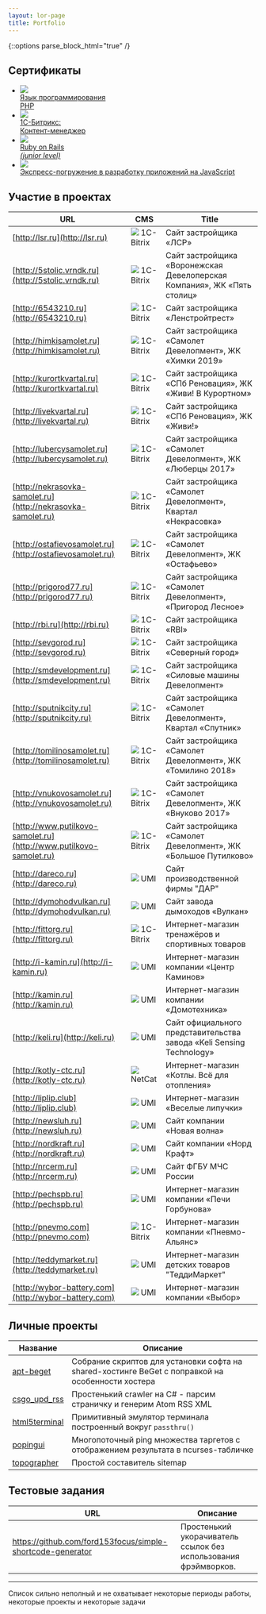 ```yaml
---
layout: lor-page
title: Portfolio
---
```


{::options parse_block_html="true" /}

## Сертификаты

<ul class="certificates">
    <li class="certificate">
        <a href="./certificates/ru.intuit.php.jpeg">
            <div class="icon">
                <img src="/img/logos/php_logo_colour.svg">
            </div>
            <div class="description">
                Язык программирования<br/>PHP
            </div>
        </a>
    </li>
    <li class="certificate">
        <a href="./certificates/ru.1c-bitrix.content-manager.pdf">
            <div class="icon">
                <img src="/img/logos/1c_bitrix_logo.svg">
            </div>
            <div class="description">
                1С-Битрикс:<br/>Контент-менеджер
            </div>
        </a>
    </li>
    <li class="certificate">
        <a href="https://certification.mail.ru/certificates/c5d658d6-ecae-4fdb-841c-a7ea6e9f9c32/">
            <div class="icon">
                <img src="/img/logos/ruby_on_rails_logo.svg">
            </div>
            <div class="description">
                Ruby on Rails<br/><i>(junior level)</i>
            </div>
        </a>
    </li>
    <li class="certificate">
        <a href="./certificates/com.microsoft.mva.js-express-dive.pdf">
            <div class="icon">
                <img src="/img/logos/nodejs_logo.svg">
            </div>
            <div class="description">
                Экспресс-погружение в разработку приложений на JavaScript
            </div>
        </a>
    </li>
</ul>

## Участие в проектах

<div class="involved_in">

URL | CMS | Title
--- | --- | ---
[http://lsr.ru](http://lsr.ru)                                     | ![](/img/icons/bitrix.ico) 1C-Bitrix | Сайт застройщика «ЛСР»
[http://5stolic.vrndk.ru](http://5stolic.vrndk.ru)                 | ![](/img/icons/bitrix.ico) 1C-Bitrix | Сайт застройщика «Воронежская Девелоперская Компания», ЖК «Пять столиц»
[http://6543210.ru](http://6543210.ru)                             | ![](/img/icons/bitrix.ico) 1C-Bitrix | Сайт застройщика «Ленстройтрест»
[http://himkisamolet.ru](http://himkisamolet.ru)                   | ![](/img/icons/bitrix.ico) 1C-Bitrix | Сайт застройщика «Самолет Девелопмент», ЖК «Химки 2019»
[http://kurortkvartal.ru](http://kurortkvartal.ru)                 | ![](/img/icons/bitrix.ico) 1C-Bitrix | Сайт застройщика «СПб Реновация», ЖК «Живи! В Курортном»
[http://livekvartal.ru](http://livekvartal.ru)                     | ![](/img/icons/bitrix.ico) 1C-Bitrix | Сайт застройщика «СПб Реновация», ЖК «Живи!»
[http://lubercysamolet.ru](http://lubercysamolet.ru)               | ![](/img/icons/bitrix.ico) 1C-Bitrix | Сайт застройщика «Самолет Девелопмент», ЖК «Люберцы 2017»
[http://nekrasovka-samolet.ru](http://nekrasovka-samolet.ru)       | ![](/img/icons/bitrix.ico) 1C-Bitrix | Сайт застройщика «Самолет Девелопмент», Квартал «Некрасовка»
[http://ostafievosamolet.ru](http://ostafievosamolet.ru)           | ![](/img/icons/bitrix.ico) 1C-Bitrix | Сайт застройщика «Самолет Девелопмент», ЖК «Остафьево»
[http://prigorod77.ru](http://prigorod77.ru)                       | ![](/img/icons/bitrix.ico) 1C-Bitrix | Сайт застройщика «Самолет Девелопмент», «Пригород Лесное»
[http://rbi.ru](http://rbi.ru)                                     | ![](/img/icons/bitrix.ico) 1C-Bitrix | Сайт застройщика «RBI»
[http://sevgorod.ru](http://sevgorod.ru)                           | ![](/img/icons/bitrix.ico) 1C-Bitrix | Сайт застройщика «Северный город»
[http://smdevelopment.ru](http://smdevelopment.ru)                 | ![](/img/icons/bitrix.ico) 1C-Bitrix | Сайт застройщика «Силовые машины Девелопмент»
[http://sputnikcity.ru](http://sputnikcity.ru)                     | ![](/img/icons/bitrix.ico) 1C-Bitrix | Сайт застройщика «Самолет Девелопмент», Квартал «Спутник»
[http://tomilinosamolet.ru](http://tomilinosamolet.ru)             | ![](/img/icons/bitrix.ico) 1C-Bitrix | Сайт застройщика «Самолет Девелопмент», ЖК «Томилино 2018»
[http://vnukovosamolet.ru](http://vnukovosamolet.ru)               | ![](/img/icons/bitrix.ico) 1C-Bitrix | Сайт застройщика «Самолет Девелопмент», ЖК «Внуково 2017»
[http://www.putilkovo-samolet.ru](http://www.putilkovo-samolet.ru) | ![](/img/icons/bitrix.ico) 1C-Bitrix | Сайт застройщика «Самолет Девелопмент», ЖК «Большое Путилково»
[http://dareco.ru](http://dareco.ru)                               | ![](/img/icons/umi.ico)    UMI       | Сайт производственной фирмы "ДАР"
[http://dymohodvulkan.ru](http://dymohodvulkan.ru)                 | ![](/img/icons/umi.ico)    UMI       | Сайт завода дымоходов «Вулкан»
[http://fittorg.ru](http://fittorg.ru)                             | ![](/img/icons/bitrix.ico) 1C-Bitrix | Интернет-магазин тренажёров и спортивных товаров
[http://i-kamin.ru](http://i-kamin.ru)                             | ![](/img/icons/umi.ico)    UMI       | Интернет-магазин компании «Центр Каминов»
[http://kamin.ru](http://kamin.ru)                                 | ![](/img/icons/umi.ico)    UMI       | Интернет-магазин компании «Домотехника»
[http://keli.ru](http://keli.ru)                                   | ![](/img/icons/umi.ico)    UMI       | Сайт официального представительства завода «Keli Sensing Technology»
[http://kotly-ctc.ru](http://kotly-ctc.ru)                         | ![](/img/icons/netcat.ico) NetCat    | Интернет-магазин «Котлы. Всё для отопления»
[http://liplip.club](http://liplip.club)                           | ![](/img/icons/umi.ico)    UMI       | Интернет-магазин «Веселые липучки»
[http://newsluh.ru](http://newsluh.ru)                             | ![](/img/icons/umi.ico)    UMI       | Сайт компании «Новая волна»
[http://nordkraft.ru](http://nordkraft.ru)                         | ![](/img/icons/umi.ico)    UMI       | Сайт компании «Норд Крафт»
[http://nrcerm.ru](http://nrcerm.ru)                               | ![](/img/icons/umi.ico)    UMI       | Сайт ФГБУ МЧС России
[http://pechspb.ru](http://pechspb.ru)                             | ![](/img/icons/umi.ico)    UMI       | Интернет-магазин компании «Печи Горбунова»
[http://pnevmo.com](http://pnevmo.com)                             | ![](/img/icons/bitrix.ico) 1C-Bitrix | Интернет-магазин компании «Пневмо-Альянс»
[http://teddymarket.ru](http://teddymarket.ru)                     | ![](/img/icons/umi.ico)    UMI       | Интернет-магазин детских товаров "ТеддиМаркет"
[http://wybor-battery.com](http://wybor-battery.com)               | ![](/img/icons/umi.ico)    UMI       | Интернет-магазин компании «Выбор»

</div>

## Личные проекты

Название | Описание
--- | ---
[apt-beget](https://github.com/ford153focus/apt-beget) | Собрание скриптов для установки софта на shared-хостинге BeGet с поправкой на особенности хостера
[csgo_upd_rss](https://github.com/ford153focus/csgo_upd_rss) | Простенький crawler на C# - парсим страничку и генерим Atom RSS XML
[html5terminal](https://github.com/ford153focus/html5terminal) | Примитивный эмулятор терминала построенный вокруг `passthru()`
[popingui](https://github.com/ford153focus/popingui) | Многопоточный ping множества таргетов с отображением результата в ncurses-табличке
[topographer](https://github.com/ford153focus/topographer) | Простой составитель sitemap

## Тестовые задания

URL | Описание
--- | ---
https://github.com/ford153focus/simple-shortcode-generator | Простенький укорачиватель ссылок без использования фрэймворков.

<hr>

Список сильно неполный и не охватывает некоторые периоды работы, некоторые проекты и некоторые задачи
